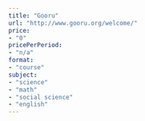 ```yaml
---
title: "Gooru"
url: "http://www.gooru.org/welcome/"
price: 
- "0"
pricePerPeriod: 
- "n/a"
format: 
- "course"
subject: 
- "science"
- "math"
- "social science"
- "english"
---
```


